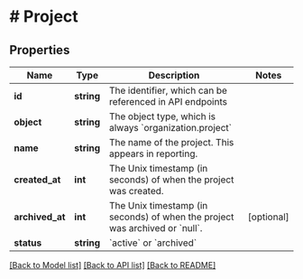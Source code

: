 # # Project

## Properties

Name | Type | Description | Notes
------------ | ------------- | ------------- | -------------
**id** | **string** | The identifier, which can be referenced in API endpoints |
**object** | **string** | The object type, which is always &#x60;organization.project&#x60; |
**name** | **string** | The name of the project. This appears in reporting. |
**created_at** | **int** | The Unix timestamp (in seconds) of when the project was created. |
**archived_at** | **int** | The Unix timestamp (in seconds) of when the project was archived or &#x60;null&#x60;. | [optional]
**status** | **string** | &#x60;active&#x60; or &#x60;archived&#x60; |

[[Back to Model list]](../../README.md#models) [[Back to API list]](../../README.md#endpoints) [[Back to README]](../../README.md)
